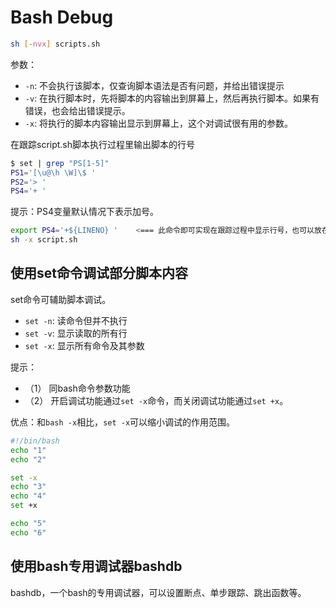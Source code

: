 # Bash Debug

```bash
sh [-nvx] scripts.sh
```

参数：

- `-n`: 不会执行该脚本，仅查询脚本语法是否有问题，并给出错误提示
- `-v`: 在执行脚本时，先将脚本的内容输出到屏幕上，然后再执行脚本。如果有错误，也会给出错误提示。
- `-x`: 将执行的脚本内容输出显示到屏幕上，这个对调试很有用的参数。

在跟踪script.sh脚本执行过程里输出脚本的行号

```bash
$ set | grep "PS[1-5]"
PS1='[\u@\h \W]\$ '
PS2='> '
PS4='+ '
```

提示：PS4变量默认情况下表示加号。

```bash
export PS4='+${LINENO} '    <=== 此命令即可实现在跟踪过程中显示行号，也可以放在脚本中
sh -x script.sh
```

## 使用set命令调试部分脚本内容

set命令可辅助脚本调试。

- `set -n`: 读命令但并不执行
- `set -v`: 显示读取的所有行
- `set -x`: 显示所有命令及其参数

提示：

- （1） 同bash命令参数功能
- （2） 开启调试功能通过`set -x`命令，而关闭调试功能通过`set +x`。

优点：和`bash -x`相比，`set -x`可以缩小调试的作用范围。

```bash
#!/bin/bash
echo "1"
echo "2"

set -x
echo "3"
echo "4"
set +x

echo "5"
echo "6"
```

## 使用bash专用调试器bashdb

bashdb，一个bash的专用调试器，可以设置断点、单步跟踪、跳出函数等。
